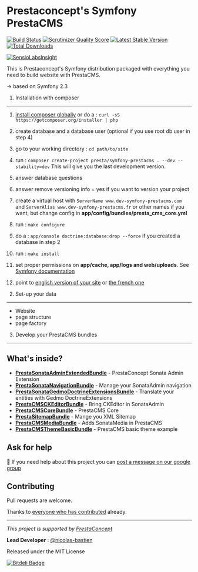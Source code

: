 Prestaconcept's Symfony PrestaCMS
===================================

[![Build Status](https://secure.travis-ci.org/prestaconcept/symfony-prestacms.png?branch=master)](http://travis-ci.org/prestaconcept/symfony-prestacms)
[![Scrutinizer Quality Score](https://scrutinizer-ci.com/g/prestaconcept/symfony-prestacms/badges/quality-score.png?s=56ad73060b1c1834854c6142d4e9bfcb3c46b13d)](https://scrutinizer-ci.com/g/prestaconcept/symfony-prestacms/)
[![Latest Stable Version](https://poser.pugx.org/presta/symfony-prestacms/v/stable.png)](https://packagist.org/packages/presta/symfony-prestacms)
[![Total Downloads](https://poser.pugx.org/presta/symfony-prestacms/downloads.png)](https://packagist.org/packages/presta/symfony-prestacms)

[![SensioLabsInsight](https://insight.sensiolabs.com/projects/47af6af1-4d02-4155-8c14-11e7d5620523/big.png)](https://insight.sensiolabs.com/projects/47af6af1-4d02-4155-8c14-11e7d5620523)

This is Prestaconcept's Symfony distribution packaged with everything you need to build website with PrestaCMS.

-> based on Symfony 2.3


1) Installation with composer
-----------------------------

  1. [install composer globally](http://getcomposer.org/doc/00-intro.md#globally) 
     or do a : `curl -sS https://getcomposer.org/installer | php`

  2. create database and a database user (optional if you use root db user in step 4)

  3. go to your working directory : `cd path/to/site`

  4. run : `composer create-project presta/symfony-prestacms . --dev --stability=dev`
     This will give you the last development version.

  5. answer database questions

  6. answer remove versioning info = yes if you want to version your project

  7. create a virtual host with 
     `ServerName www.dev-symfony-prestacms.com` and
     `ServerAlias www.dev-symfony-prestacms.fr`
     or other names if you want, but change config in **app/config/bundles/presta_cms_core.yml**

  8. run : `make configure`

  9. do a : `app/console doctrine:database:drop --force` if you created a database in step 2

  10. run : `make install`

  11. set proper permissions on **app/cache, app/logs and web/uploads**. See [Symfony documentation](http://symfony.com/doc/current/book/installation.html#configuration-and-setup)

  12. point to [english version of your site](http://www.dev-symfony-prestacms.com/app_dev.php) or [the french one](http://www.dev-symfony-prestacms.fr/app_dev.php)



2) Set-up your data
-------------------

  * Website
  * page structure
  * page factory


3) Develop your PrestaCMS bundles
---------------------------------




What's inside?
---------------

  * [**PrestaSonataAdminExtendedBundle**][1] - PrestaConcept Sonata Admin Extension
  * [**PrestaSonataNavigationBundle**][1] - Manage your SonataAdmin navigation
  * [**PrestaSonataGedmoDoctrineExtensionsBundle**][3] - Translate your entities with Gedmo DoctrineExtensions
  * [**PrestaCMSCKEditorBundle**][4] - Bring CKEditor in SonataAdmin
  * [**PrestaCMSCoreBundle**][5] - PrestaCMS Core
  * [**PrestaSitemapBundle**][6] - Mange you XML Sitemap
  * [**PrestaCMSMediaBundle**][7] - Adds SonataMedia in PrestaCMS
  * [**PrestaCMSThemeBasicBundle**][8] - PrestaCMS basic theme example



## Ask for help ##

:speech_balloon: If you need help about this project you can [post a message on our google group][3]

## Contributing

Pull requests are welcome.


Thanks to
[everyone who has contributed](https://github.com/prestaconcept/symfony-prestacms/graphs/contributors) already.

---

*This project is supported by [PrestaConcept](http://www.prestaconcept.net)*

**Lead Developer** : [@nicolas-bastien](https://github.com/nicolas-bastien)

Released under the MIT License


[1]: https://github.com/prestaconcept/PrestaSonataAdminExtendedBundle
[2]: https://github.com/prestaconcept/PrestaSonataNavigationBundle
[3]: https://github.com/prestaconcept/PrestaSonataGedmoDoctrineExtensionsBundle
[4]: https://github.com/prestaconcept/PrestaCMSCoreBundle
[5]: https://github.com/prestaconcept/PrestaCMSCKEditorBundle
[6]: https://github.com/prestaconcept/PrestaSitemapBundle
[7]: https://github.com/prestaconcept/PrestaCMSMediaBundle
[8]: https://github.com/prestaconcept/PrestaCMSThemeBasicBundle


[![Bitdeli Badge](https://d2weczhvl823v0.cloudfront.net/prestaconcept/symfony-prestacms/trend.png)](https://bitdeli.com/free "Bitdeli Badge")

